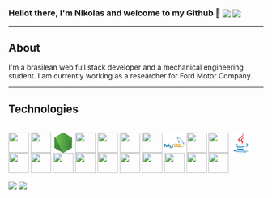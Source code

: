 ### Hellot there, I'm Nikolas and welcome to my Github 👋 <a href = "mailto:nkls99@gmail.com"><img align="center" src="https://img.shields.io/badge/Gmail-D14836?style=for-the-badge&logo=gmail&logoColor=white" target="_blank"></a> <a href = "https://www.linkedin.com/in/NikolasRR/"><img align="center" src="https://img.shields.io/badge/LinkedIn-0077B5?style=for-the-badge&logo=linkedin&logoColor=white" target="_blank"></a>

___

## About

I'm a brasilean web full stack developer and a mechanical engineering student. I am currently working as a researcher for Ford Motor Company.
___
## Technologies

<div style="display: inline_block"><br>
    <img align="center" src="https://cdn.jsdelivr.net/gh/devicons/devicon/icons/javascript/javascript-original.svg" width="40" height="40"/>
    <img align="center" src="https://cdn.jsdelivr.net/gh/devicons/devicon/icons/typescript/typescript-plain.svg" width="40" height="40"/>
    <img align="center" src="https://github.com/devicons/devicon/blob/v2.15.1/icons/nodejs/nodejs-original.svg" width="40" height="40"/>
    <img align="center" src="https://cdn.jsdelivr.net/gh/devicons/devicon/icons/react/react-original.svg" width="40" height="40"/>
    <img align="center" src="https://cdn.jsdelivr.net/gh/devicons/devicon/icons/html5/html5-original.svg" width="40" height="40"/>
    <img align="center" src="https://cdn.jsdelivr.net/gh/devicons/devicon/icons/css3/css3-original.svg" width="40" height="40"/>
    <img align="center" src="https://cdn.jsdelivr.net/gh/devicons/devicon/icons/postgresql/postgresql-plain-wordmark.svg" width="40" height="40"/>
    <img align="center" src="https://github.com/devicons/devicon/blob/v2.15.1/icons/mysql/mysql-original-wordmark.svg" width="40" height="40"/>
    <img align="center" src="https://cdn.jsdelivr.net/gh/devicons/devicon/icons/visualstudio/visualstudio-plain.svg" width="40" height="40"/>
    <img align="center" src="https://cdn.jsdelivr.net/gh/devicons/devicon/icons/python/python-original.svg" width="40" height="40"/>
    <img align="center" src="https://github.com/devicons/devicon/blob/v2.15.1/icons/java/java-original.svg" width="40" height="40"/>
    <img align="center" src="https://cdn.jsdelivr.net/gh/devicons/devicon@latest/icons/laravel/laravel-original-wordmark.svg" width="40" height="40"/>
    <img align="center" src="https://cdn.jsdelivr.net/gh/devicons/devicon@latest/icons/lumen/lumen-original.svg" width="40" height="40"/>
    <img align="center" src="https://cdn.jsdelivr.net/gh/devicons/devicon@latest/icons/php/php-original.svg" width="40" height="40"/>
    <img align="center" src="https://cdn.jsdelivr.net/gh/devicons/devicon@latest/icons/docker/docker-plain-wordmark.svg" width="40" height="40"/>
    <img align="center" src="https://cdn.jsdelivr.net/gh/devicons/devicon@latest/icons/vuejs/vuejs-original-wordmark.svg" width="40" height="40"/>
    <img align="center" src="https://cdn.jsdelivr.net/gh/devicons/devicon@latest/icons/powershell/powershell-original.svg" width="40" height="40"/>
    <img align="center" src="https://cdn.jsdelivr.net/gh/devicons/devicon@latest/icons/linux/linux-original.svg" width="40" height="40"/>   
    <img align="center" src="https://cdn.jsdelivr.net/gh/devicons/devicon@latest/icons/git/git-original-wordmark.svg" width="40" height="40"/>
    <img align="center" src="https://cdn.jsdelivr.net/gh/devicons/devicon@latest/icons/express/express-original-wordmark.svg" width="40" height="40"/>
    <img align="center" src="https://cdn.jsdelivr.net/gh/devicons/devicon@latest/icons/nestjs/nestjs-original-wordmark.svg" width="40" height="40"/>
  </div><br/>

<div>
<img height="180em" src="https://github-readme-stats.vercel.app/api?username=NikolasRR&show_icons=true&theme=radical" />
<img height="180em" src="https://github-readme-stats.vercel.app/api/top-langs/?username=NikolasRR&layout=compact&theme=radical&include_all_commits=true&count_private=true" />
</div>

